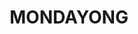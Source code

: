 ---
lastmod: '2025-04-06T06:05:20+00:00'
latitude: -35.1792077
layout: suburb
longitude: 150.5073061
postcode: '2540'
state: NSW
title: MONDAYONG
url: /nsw/mondayong/
---